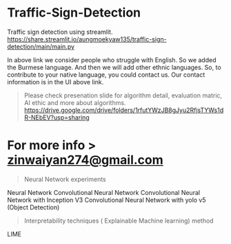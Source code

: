 
# Traffic-Sign-Detection
Traffic sign detection using streamlit.
https://share.streamlit.io/aungmoekyaw135/traffic-sign-detection/main/main.py

In above link we consider people who struggle with English. So we added the Burmese language. And then we will add other ethnic languages. So, to contribute to your native language, you could contact us. Our contact information is in the UI above link.

>Please check presenation slide for algorithm detail, evaluation matric, AI ethic and more about algorithms.  
https://drive.google.com/drive/folders/1rfutYWzJB8gJyu2RfjsTYWs1dR-NEbEV?usp=sharing

# For more info > zinwaiyan274@gmail.com

>Neural Network experiments

 Neural Network
 Convolutional Neural Network
 Convolutional Neural Network with Inception V3
 Convolutional Neural Network with yolo v5 (Object Detection)
 
 
 >Interpretability techniques ( Explainable Machine learning) method
 
 LIME
 


